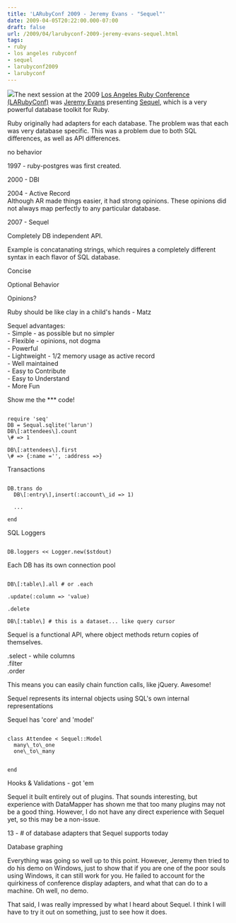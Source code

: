 ```yaml
---
title: 'LARubyConf 2009 - Jeremy Evans - "Sequel"'
date: 2009-04-05T20:22:00.000-07:00
draft: false
url: /2009/04/larubyconf-2009-jeremy-evans-sequel.html
tags: 
- ruby
- los angeles rubyconf
- sequel
- larubyconf2009
- larubyconf
---
```


[![](http://www.freeclassicimages.com/images/ghostbusters_2_1989.jpg)](http://www.freeclassicimages.com/images/ghostbusters_2_1989.jpg)The next session at the 2009 [Los Angeles Ruby Conference (LARubyConf)](http://www.larubyconf.com) was [Jeremy Evans](http://code.jeremyevans.net/sequel) presenting [Sequel](http://sequel.rubyforge.org/), which is a very powerful database toolkit for Ruby.  
  
Ruby originally had adapters for each database. The problem was that each was very database specific. This was a problem due to both SQL differences, as well as API differences.  
  
no behavior  
  
1997 - ruby-postgres was first created.  
  
2000 - DBI  
  
2004 - Active Record  
Although AR made things easier, it had strong opinions. These opinions did not always map perfectly to any particular database.  
  
2007 - Sequel  
  
Completely DB independent API.  
  
Example is concatanating strings, which requires a completely different syntax in each flavor of SQL database.  
  
Concise  
  
Optional Behavior  
  
Opinions?  
  
Ruby should be like clay in a child's hands - Matz  
  
Sequel advantages:  
\- Simple - as possible but no simpler  
\- Flexible - opinions, not dogma  
\- Powerful  
\- Lightweight - 1/2 memory usage as active record  
\- Well maintained  
\- Easy to Contribute  
\- Easy to Understand  
\- More Fun  
  
Show me the \*\*\* code!  
```
  
require 'seq'  
DB = Sequal.sqlite('larun')  
DB\[:attendees\].count  
\# => 1  
  
DB\[:attendees\].first  
\# => {:name ='', :address =>}  

```  
Transactions  
```
  
DB.trans do  
  DB\[:entry\],insert(:account\_id => 1)  
  
  ...  
  
end  

```  
  
SQL Loggers  
```
  
DB.loggers << Logger.new($stdout)  

```  
  
Each DB has its own connection pool  
```
  
DB\[:table\].all # or .each  
  
.update(:column => 'value)  
  
.delete  
  
DB\[:table\] # this is a dataset... like query cursor  

```  
  
Sequel is a functional API, where object methods return copies of themselves.  
  
.select - while columns  
.filter  
.order  
  
This means you can easily chain function calls, like jQuery. Awesome!  
  
Sequel represents its internal objects using SQL's own internal representations  
  
Sequel has 'core' and 'model'  
```
  
class Attendee < Sequel::Model  
  many\_to\_one  
  one\_to\_many  
    
    
end  

```  
  
Hooks & Validations - got 'em  
  
Sequel it built entirely out of plugins. That sounds interesting, but experience with DataMapper has shown me that too many plugins may not be a good thing. However, I do not have any direct experience with Sequel yet, so this may be a non-issue.  
  
13 - # of database adapters that Sequel supports today  
  
Database graphing  
  
Everything was going so well up to this point. However, Jeremy then tried to do his demo on Windows, just to show that if you are one of the poor souls using Windows, it can still work for you. He failed to account for the quirkiness of conference display adapters, and what that can do to a machine. Oh well, no demo.  
  
That said, I was really impressed by what I heard about Sequel. I think I will have to try it out on something, just to see how it does.
